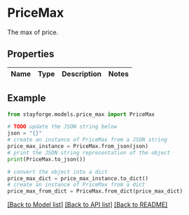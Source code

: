 # PriceMax

The max of price.

## Properties

Name | Type | Description | Notes
------------ | ------------- | ------------- | -------------

## Example

```python
from stayforge.models.price_max import PriceMax

# TODO update the JSON string below
json = "{}"
# create an instance of PriceMax from a JSON string
price_max_instance = PriceMax.from_json(json)
# print the JSON string representation of the object
print(PriceMax.to_json())

# convert the object into a dict
price_max_dict = price_max_instance.to_dict()
# create an instance of PriceMax from a dict
price_max_from_dict = PriceMax.from_dict(price_max_dict)
```
[[Back to Model list]](../README.md#documentation-for-models) [[Back to API list]](../README.md#documentation-for-api-endpoints) [[Back to README]](../README.md)


